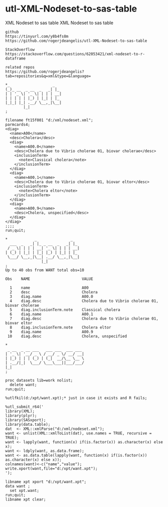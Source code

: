 # utl-XML-Nodeset-to-sas-table
XML Nodeset to sas table
    XML Nodeset to sas table                                                                        
                                                                                                    
    github                                                                                          
    https://tinyurl.com/y8b4fs8m                                                                    
    https://github.com/rogerjdeangelis/utl-XML-Nodeset-to-sas-table                                 
                                                                                                    
    StackOverflow                                                                                   
    https://stackoverflow.com/questions/62053421/xml-nodeset-to-r-dataframe                         
                                                                                                    
    related repos                                                                                   
    https://github.com/rogerjdeangelis?tab=repositories&q=xml&type=&language=                       
                                                                                                    
    *_                   _                                                                          
    (_)_ __  _ __  _   _| |_                                                                        
    | | '_ \| '_ \| | | | __|                                                                       
    | | | | | |_) | |_| | |_                                                                        
    |_|_| |_| .__/ \__,_|\__|                                                                       
            |_|                                                                                     
    ;                                                                                               
                                                                                                    
    filename ft15f001 "d:/xml/nodeset.xml";                                                         
    parmcards4;                                                                                     
    <diag>                                                                                          
      <name>A00</name>                                                                              
      <desc>Cholera</desc>                                                                          
      <diag>                                                                                        
        <name>A00.0</name>                                                                          
        <desc>Cholera due to Vibrio cholerae 01, biovar cholerae</desc>                             
        <inclusionTerm>                                                                             
          <note>Classical cholera</note>                                                            
        </inclusionTerm>                                                                            
      </diag>                                                                                       
      <diag>                                                                                        
        <name>A00.1</name>                                                                          
        <desc>Cholera due to Vibrio cholerae 01, biovar eltor</desc>                                
        <inclusionTerm>                                                                             
          <note>Cholera eltor</note>                                                                
        </inclusionTerm>                                                                            
      </diag>                                                                                       
      <diag>                                                                                        
        <name>A00.9</name>                                                                          
        <desc>Cholera, unspecified</desc>                                                           
      </diag>                                                                                       
    </diag>                                                                                         
    ;;;;                                                                                            
    run;quit;                                                                                       
                                                                                                    
    *            _               _                                                                  
      ___  _   _| |_ _ __  _   _| |_                                                                
     / _ \| | | | __| '_ \| | | | __|                                                               
    | (_) | |_| | |_| |_) | |_| | |_                                                                
     \___/ \__,_|\__| .__/ \__,_|\__|                                                               
                    |_|                                                                             
    ;                                                                                               
    Up to 40 obs from WANT total obs=10                                                             
                                                                                                    
    Obs    NAME                       VALUE                                                         
                                                                                                    
      1    name                       A00                                                           
      2    desc                       Cholera                                                       
      3    diag.name                  A00.0                                                         
      4    diag.desc                  Cholera due to Vibrio cholerae 01, biovar cholerae            
      5    diag.inclusionTerm.note    Classical cholera                                             
      6    diag.name                  A00.1                                                         
      7    diag.desc                  Cholera due to Vibrio cholerae 01, biovar eltor               
      8    diag.inclusionTerm.note    Cholera eltor                                                 
      9    diag.name                  A00.9                                                         
     10    diag.desc                  Cholera, unspecified                                          
                                                                                                    
    *                                                                                               
     _ __  _ __ ___   ___ ___  ___ ___                                                              
    | '_ \| '__/ _ \ / __/ _ \/ __/ __|                                                             
    | |_) | | | (_) | (_|  __/\__ \__ \                                                             
    | .__/|_|  \___/ \___\___||___/___/                                                             
    |_|                                                                                             
    ;                                                                                               
                                                                                                    
    proc datasets lib=work nolist;                                                                  
      delete want;                                                                                  
    run;quit;                                                                                       
                                                                                                    
    %utlfkil(d:/xpt/want.xpt);* just in case it exists and R fails;                                 
                                                                                                    
    %utl_submit_r64('                                                                               
    library(XML);                                                                                   
    library(plyr);                                                                                  
    library(SASxport);                                                                              
    library(data.table);                                                                            
    dat  <- XML::xmlParse("d:/xml/nodeset.xml");                                                    
    want <- unlist(XML::xmlToList(dat), use.names = TRUE, recursive = TRUE);                        
    want <- lapply(want, function(x) if(is.factor(x)) as.character(x) else x);                      
    want <- ldply(want, as.data.frame);                                                             
    want <- as.data.table(lapply(want, function(x) if(is.factor(x)) as.character(x) else x));       
    colnames(want)<-c("name","value");                                                              
    write.xport(want,file="d:/xpt/want.xpt");                                                       
    ');                                                                                             
                                                                                                    
    libname xpt xport "d:/xpt/want.xpt";                                                            
    data want ;                                                                                     
      set xpt.want;                                                                                 
    run;quit;                                                                                       
    libname xpt clear;                                                                              
                                                                                                    
